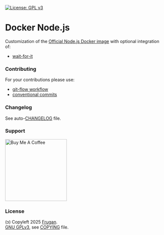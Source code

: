 [![License: GPL v3](https://img.shields.io/badge/License-GPLv3-blue.svg)](https://www.gnu.org/licenses/gpl-3.0)

# Docker Node.js

Customization of the [Official Node.js Docker image](https://github.com/nodejs/docker-node) with optional integration of:

- [wait-for-it](https://github.com/vishnubob/wait-for-it)

### Contributing

For your contributions please use:

- [git-flow workflow](https://danielkummer.github.io/git-flow-cheatsheet/)
- [conventional commits](https://www.conventionalcommits.org)

### Changelog

See auto-[CHANGELOG](CHANGELOG.md) file.

### Support

[<img src="https://cdn.buymeacoffee.com/buttons/v2/default-yellow.png" width="200" alt="Buy Me A Coffee">](https://buymeacoff.ee/frugan)

### License

(ɔ) Copyleft 2025 [Frugan](https://frugan.it).  
[GNU GPLv3](https://choosealicense.com/licenses/gpl-3.0/), see [COPYING](COPYING) file.
